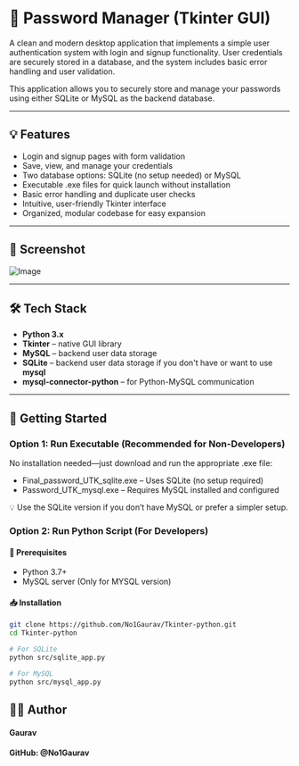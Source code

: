 # 🔐 Password Manager (Tkinter GUI)

A clean and modern desktop application that implements a simple user authentication system with login and signup functionality. User credentials are securely stored in a database, and the system includes basic error handling and user validation.

This application allows you to securely store and manage your passwords using either SQLite or MySQL as the backend database.

---

## 💡 Features

-  Login and signup pages with form validation
-  Save, view, and manage your credentials
-  Two database options: SQLite (no setup needed) or MySQL
-  Executable .exe files for quick launch without installation
-  Basic error handling and duplicate user checks
-  Intuitive, user-friendly Tkinter interface
-  Organized, modular codebase for easy expansion

---

## 📸 Screenshot


![Image](https://github.com/user-attachments/assets/f7ac86ca-2682-442b-b9cd-e2465a28b995)

---

## 🛠️ Tech Stack

- **Python 3.x**
- **Tkinter** – native GUI library
- **MySQL** – backend user data storage
- **SQLite** – backend user data storage if you don't have or want to use **mysql**
- **mysql-connector-python** – for Python-MySQL communication

---

## 🚀 Getting Started

### Option 1: Run Executable (Recommended for Non-Developers)

No installation needed—just download and run the appropriate .exe file:

- Final_password_UTK_sqlite.exe – Uses SQLite (no setup required)
- Password_UTK_mysql.exe – Requires MySQL installed and configured

💡 Use the SQLite version if you don’t have MySQL or prefer a simpler setup. 

### Option 2: Run Python Script (For Developers)

#### 🔧 Prerequisites


- Python 3.7+
- MySQL server (Only for MYSQL version)

#### 📥 Installation

```bash
git clone https://github.com/No1Gaurav/Tkinter-python.git
cd Tkinter-python
```
```bash
# For SQLite
python src/sqlite_app.py

# For MySQL
python src/mysql_app.py

```

## 🙋‍♂️ Author

 #### Gaurav
 #### GitHub: @No1Gaurav
